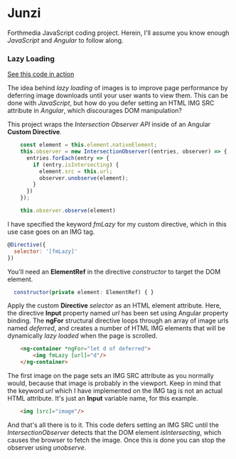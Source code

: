 # Junzi

Forthmedia JavaScript coding project. Herein, I'll assume you know enough *JavaScript* and *Angular* to follow along.

### Lazy Loading

[See this code in action](https://www.forth-media.com/junzi)

The idea behind *lazy loading* of images is to improve page performance by deferring image downloads until your user wants to view them. This can be done with *JavaScript*, but how do you defer setting an HTML IMG SRC attribute in *Angular*, which discourages DOM manipulation?

This project wraps the *Intersection Observer API* inside of an Angular **Custom Directive**.

``` javascript
    const element = this.element.nativeElement;
    this.observer = new IntersectionObserver((entries, observer) => {
      entries.forEach(entry => {
        if (entry.isIntersecting) {
          element.src = this.url;
          observer.unobserve(element);  
        }
      })
    });

    this.observer.observe(element)
```

I have specified the keyword *fmLazy* for my custom directive, which in this use case goes on an IMG tag.

``` javascript
@Directive({
  selector: '[fmLazy]'
})
```

You'll need an **ElementRef** in the directive *constructor* to target the DOM element.

``` javascript
  constructor(private element: ElementRef) { }

```

Apply the custom **Directive** *selector* as an HTML element attribute. Here, the directive **Input** property named *url* has been set using Angular property binding. The **ngFor** structural directive loops through an array of image urls named *deferred*, and creates a number of HTML IMG elements that will be dynamically *lazy loaded* when the page is scrolled.

``` html
    <ng-container *ngFor="let d of deferred">
        <img fmLazy [url]="d"/>
    </ng-container>
```

The first image on the page sets an IMG SRC attribute as you normally would, because that image is probably in the viewport. Keep in mind that the keyword *url* which I have implemented on the IMG tag is not an actual HTML attribute. It's just an **Input** variable name, for this example.

``` html
    <img [src]="image"/>
```

And that's all there is to it. This code defers setting an IMG SRC until the *IntersectionObserver* detects that the DOM element *isIntersecting*, which causes the browser to fetch the image. Once this is done you can stop the observer using *unobserve*.